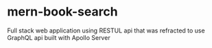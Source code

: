 # mern-book-search
Full stack web application using RESTUL api that was refracted to use GraphQL api built with Apollo Server
